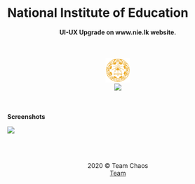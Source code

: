 # National Institute of Education

<p align="center">
  <b>UI-UX Upgrade on www.nie.lk website.</b><br><br>
  <br><br>
  <img width=11% src="https://raw.githubusercontent.com/nieprototype/NIE/master/img/nielogo.png">
  <br>
  <img width=55% src="https://gotvantage.com/wp-content/uploads/2017/09/abtest.gif">
 
  <br><br>
<b>Screenshots</b><br></p>
  <kbd>
  <img src="https://github.com/itpmcde/Code-Complexity-Tool/blob/master/assets/media/interface/2.png">
  </kbd>
  <br><br>
  
  <br>
   <p align=center>2020 © Team Chaos<br>
 <a href="https://github.com/itpmcde/Code-Complexity-Tool/graphs/contributors">Team</a>
  </p>
</p>
